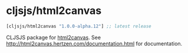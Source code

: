 # cljsjs/html2canvas

[](dependency)
```clojure
[cljsjs/html2canvas "1.0.0-alpha.12"] ;; latest release
```
[](/dependency)

CLJSJS package for [html2canvas](http://html2canvas.hertzen.com/). See http://html2canvas.hertzen.com/documentation.html for documentation.
